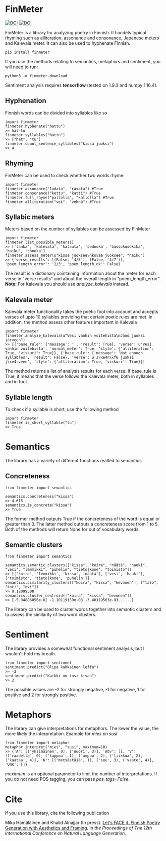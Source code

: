 # FinMeter

[![DOI](https://zenodo.org/badge/DOI/10.5281/zenodo.3474018.svg)](https://doi.org/10.5281/zenodo.3474018) [![DOI](https://zenodo.org/badge/DOI/10.5281/zenodo.3473456.svg)](https://doi.org/10.5281/zenodo.3473456)

FinMeter is a library for analyzing poetry in Finnish. It handels typical rhyming such as alliteration, assonance and consonance, Japanese meters and Kalevala meter. It can also be used to hyphenate Finnish.

	pip install finmeter

If you use the methods relating to semantics, metaphors and sentiment, you will need to run:

	python3 -m finmeter.download 

Sentiment analysis requires **tensorflow** (tested on 1.9.0 and numpy 1.16.4).

## Hyphenation

Finnish words can be divided into syllables like so

	import finmeter
	finmeter.hyphenate("hattu")
	>> hat-tu
	finmeter.syllables("hattu")
	>> ["hat", "tu"]
	finmeter.count_sentence_syllables("kissa juoksi")
	>> 4

## Rhyming

FinMeter can be used to check whether two words rhyme

	import finmeter
	finmeter.assonance("ladata", "ravata") #True
	finmeter.consonance("kettu", "katti") #True
	finmeter.full_rhyme("pallolla", "kallolla") #True
	finmeter.alliteration("voi", "vehnä") #True

## Syllabic meters

Meters based on the number of syllables can be assessed by FinMeter

	import finmeter
	finmeter.list_possible_meters()
	>> ['tanka', 'kalevala', 'katauta', 'sedooka', 'bussokusekika', 'haiku', 'chooka']
	finmeter.assess_meter(u"kissa juoksee\nkovaa juoksee", "haiku")
	>> {'verse_results': [(False, '4/5'), (False, '4/7')], 'poem_length_error': '2/3', 'poem_length_ok': False}

The result is a dictionary cointaining information about the meter for each verse in "verse results" and about the overall length in "poem_length_error". **Note:** For Kalevala you should use *analyze_kalevala* instead.

## Kalevala meter

Kalevala meter functionality takes the poetic foot into account and accepts verses of upto 10 syllables providing that certain poetic rules are met. In addition, the method assess other features important in Kalevala

	import finmeter
	finmeter.analyze_kalevala(u"Vesi vanhin voitehista\nJänö juoksi järveen")
	>> [{'base_rule': {'message': '', 'result': True}, 'verse': u'Vesi vanhin voitehista', 'normal_meter': True, 'style': {'alliteration': True, 'viskuri': True}}, {'base_rule': {'message': 'Not enough syllables', 'result': False}, 'verse': u'J\xe4n\xf6 juoksi j\xe4rveen', 'style': {'alliteration': True, 'viskuri': True}}]

The method returns a list of analysis results for each verse. If base_rule is True, it means that the verse follows the Kalevala meter, both in syllables and in foot.

## Syllable length

To check if a syllable is short, use the following method

	import finmeter
	finmeter.is_short_syllable("tu") 
	>> True

# Semantics

The library has a variety of different functions realted to semantics

## Concreteness

	from finmeter import semantics

	semantics.concreteness("kissa")
	>> 4.615
	semantics.is_concrete("kissa")
	>> True

The former method outputs True if the concreteness of the word is equal or greater than 3. The latter method outputs a concreteness score from 1 to 5. Both of the methods will return None for out of vocabulary words.

## Semantic clusters

	from finmeter import semantics

	semantics.semantic_clusters(["kissa", "koira", "näätä", "hauki", "vesi", "lemmikki", "puhelin", "tieto|kone", "toimisto"])
	>> [['koira', 'lemmikki', 'kissa', 'näätä'], ['vesi', 'hauki'], ['toimisto', 'tieto|kone', 'puhelin']]
	semantics.similarity_clusters(["koira", "kissa", "hevonen"], ["talo", "koti", "ovi"])
	>> 0.18099508
	semantics.cluster_centroid(["koira", "kissa", "hevonen"])
	>> [-5.84886856e-02 -1.10119150e-03 -3.40119563e-03......]

The library can be used to cluster words together into semantic clusters and to assess the similarity of two word clusters.

# Sentiment

The library provides a somewhat functional sentiment analysis, but I wouldn't hold my breath.

	from finmeter import sentiment
	sentiment.predict("Olipa kakkainen leffa")
	>> -2
	sentiment.predict("Kaikki on tosi kivaa")
	>> 2

The possible values are -2 for strongly negative, -1 for negative, 1 for positive and 2 for strongly positive.

# Metaphors

The library can give interpretations for metaphors. The lower the value, the more likely the interpretation. Example for *mies on susi*

	from finmeter import metaphor
	metaphor.interpret("mies", "susi", maximum=10)
	>> {'A': [('yksinäinen', 0), ('nuori', 3)], 'Adv': [], 'V': [('raadella', 0), ('tappaa', 1), ('ampua', 2), ('liikkua', 2), ('kaataa', 4)], 'N': [('metsästäjä', 1), ('suu', 3), ('vaate', 4)], 'UNK': []}

*maximum* is an optional parameter to limit the number of interpretations. If you do not need POS tagging, you can pass *pos_tags=False*.

# Cite

If you use this library, cite the following publication

Mika Hämäläinen and Khalid Alnajjar (In press). [Let's FACE it. Finnish Poetry Generation with Aesthetics and Framing](https://arxiv.org/abs/1910.13946). In *the Proceedings of The 12th International Conference on Natural Language Generation*.
